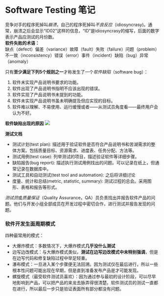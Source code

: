 # Software Testing 笔记
竞争对手的程序死掉叫*崩溃*，自己的程序死掉叫*不良反应*（idiosyncrasy)。通常，崩溃之后会显示“ID02”这样的信息，“ID”是idiosyncrasy的缩写，后面的数字表示产品应测试的月份数。  
**软件失败的术语：**  
缺点（defect）偏差（variance）故障（fault）失败（failure）问题（problem）不一致（inconsistency）错误（error）事件（incident）缺陷（bug）异常（anomaly）  

只有**至少满足下列5个规则之一**才称发生了一个*软件缺陷*（software bug）：  
1. 软件未实现产品说明书要求的功能。
2. 软件出现了产品说明书指明不应该出现的错误。
3. 软件实现了产品说明书未提到的功能。
4. 软件未实现产品说明书虽未明确提及但应实现的目标。
5. 软件难以理解、不易使用、运行缓慢或者——从测试员角度看——最终用户会认为不好。

**软件缺陷出现的原因**
![](https://ucc.alicdn.com/pic/developer-ecology/43e42e78d7714658a39bc1b459428779.png )   

**测试文档**
* 测试计划(test plan): 描述用于验证软件是否符合产品说明书和苦湖需求的整体方案。包括质量目标、资源需求、进度表、任务分配、方法等。
* 测试用例(test case): 列举测试的项目，描述验证软件等详细步骤。
* 缺陷报告(bug report): 描述执行测试用例找出的问题。可以记录在纸上，但通常记录在数据库中。
* 测试工具和自动测试(test tool and automation): 之后将详细讨论
* 度量、统计和总结(metric, statistic, summary): 测试过程的总会。采用图形、表格和报告等形式。

*测试员*或*质量保证*（Quality Assurance，QA）员负责找出并报告软件产品的问题。他们与开发小组全部成员在开发过程中密切合作，进行测试并报告发现的问题。  

### 软件开发生面周期模式
四种最常用的模式：
* 大爆炸模式：多数情况下，大爆炸模式**几乎没什么测试**
* 边写边改模式：与大爆炸模式类似，**测试在边写边改模式中未特别强调**，但是在边写代码和修复缺陷过程中举足轻重。
* 瀑布模式：一旦进入某个步骤便无法回溯。因为测试仅在最后进行，所以一些根本性问题可能出现在早期，但是直到准备发布产品是才可能发现。
* 螺旋模式（最受软件测试员喜欢）：因为通过参与最初的设计阶段，可以尽早地影响到产品，可以把产品的来龙去脉弄得很清楚。软件测试员的测试一直都在进行，所以最后一步只是验证表面所有部分都没有问题。
